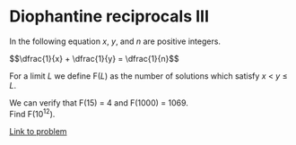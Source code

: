 # Diophantine reciprocals III

<p>In the following equation <var>x</var>, <var>y</var>, and <var>n</var> are positive integers.</p>
$$\dfrac{1}{x} + \dfrac{1}{y} = \dfrac{1}{n}$$
<p>For a limit <var>L</var> we define F(<var>L</var>) as the number of solutions which satisfy <var>x</var> &lt; <var>y</var> ≤ <var>L</var>.</p>

<p>We can verify that F(15) = 4 and F(1000) = 1069.<br />
Find F(10<sup>12</sup>).</p>

[Link to problem](https://projecteuler.net/problem=454)
